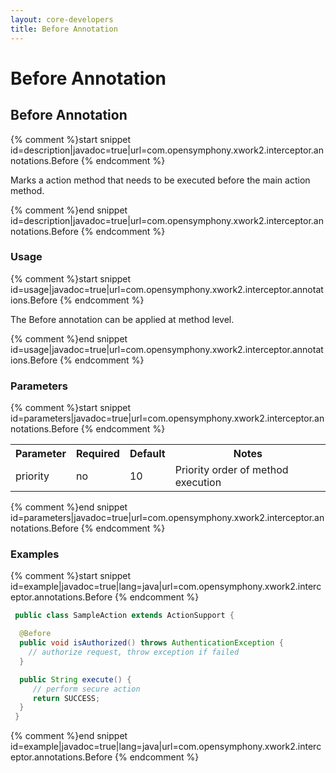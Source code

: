 ```yaml
---
layout: core-developers
title: Before Annotation
---
```


# Before Annotation

## Before Annotation



{% comment %}start snippet id=description|javadoc=true|url=com.opensymphony.xwork2.interceptor.annotations.Before {% endcomment %}
<p> Marks a action method that needs to be executed before the main action method.
</p>
{% comment %}end snippet id=description|javadoc=true|url=com.opensymphony.xwork2.interceptor.annotations.Before {% endcomment %}

### Usage



{% comment %}start snippet id=usage|javadoc=true|url=com.opensymphony.xwork2.interceptor.annotations.Before {% endcomment %}
<p> The Before annotation can be applied at method level.

</p>
{% comment %}end snippet id=usage|javadoc=true|url=com.opensymphony.xwork2.interceptor.annotations.Before {% endcomment %}

### Parameters



{% comment %}start snippet id=parameters|javadoc=true|url=com.opensymphony.xwork2.interceptor.annotations.Before {% endcomment %}
<p> <table class='confluenceTable' summary=''>
 <tr>
 <th class='confluenceTh'> Parameter </th>
 <th class='confluenceTh'> Required </th>
 <th class='confluenceTh'> Default </th>
 <th class='confluenceTh'> Notes </th>
 </tr>
 <tr>
 <td class='confluenceTd'>priority</td>
 <td class='confluenceTd'>no</td>
 <td class='confluenceTd'>10</td>
 <td class='confluenceTd'>Priority order of method execution</td>
 </tr>
 </table>
</p>
{% comment %}end snippet id=parameters|javadoc=true|url=com.opensymphony.xwork2.interceptor.annotations.Before {% endcomment %}

### Examples



{% comment %}start snippet id=example|javadoc=true|lang=java|url=com.opensymphony.xwork2.interceptor.annotations.Before {% endcomment %}

```java
 public class SampleAction extends ActionSupport {

  @Before
  public void isAuthorized() throws AuthenticationException {
    // authorize request, throw exception if failed
  }

  public String execute() {
     // perform secure action
     return SUCCESS;
  }
 }

```

{% comment %}end snippet id=example|javadoc=true|lang=java|url=com.opensymphony.xwork2.interceptor.annotations.Before {% endcomment %}
